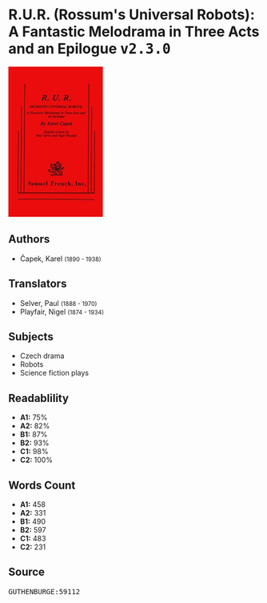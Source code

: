 # R.U.R. (Rossum's Universal Robots): A Fantastic Melodrama in Three Acts and an Epilogue <kbd>v2.3.0</kbd>

![](./cover.medium.jpg "")

## Authors


 - Čapek, Karel <small>(1890 - 1938)</small>

## Translators


 - Selver, Paul <small>(1888 - 1970)</small>
 - Playfair, Nigel <small>(1874 - 1934)</small>

## Subjects


 - Czech drama
 - Robots
 - Science fiction plays

## Readablility


 - **A1:** 75%
 - **A2:** 82%
 - **B1:** 87%
 - **B2:** 93%
 - **C1:** 98%
 - **C2:** 100%

## Words Count


 - **A1:** 458
 - **A2:** 331
 - **B1:** 490
 - **B2:** 597
 - **C1:** 483
 - **C2:** 231

## Source


<kbd>GUTHENBURGE:59112</kbd>
